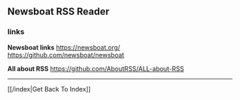 ## Newsboat RSS Reader

### links
**Newsboat links**
https://newsboat.org/
https://github.com/newsboat/newsboat

**All about RSS**
https://github.com/AboutRSS/ALL-about-RSS


---

[[/index|Get Back To Index]]
